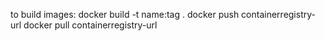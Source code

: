 to build images:
docker build -t name:tag .
docker push containerregistry-url
docker pull containerregistry-url